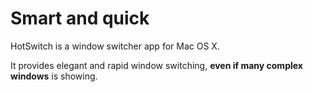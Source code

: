 # Smart and quick

HotSwitch is a window switcher app for Mac OS X.

It provides elegant and rapid window switching, **even if many complex windows** is showing. 

